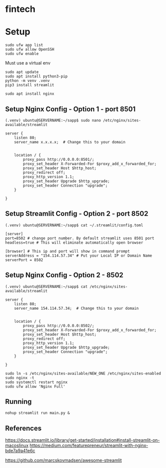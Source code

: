 # fintech

# Setup

```
sudo ufw app list 
sudo ufw allow OpenSSH
sudo ufw enable 
```

Must use a virtual env


```
sudo apt update
sudo apt install python3-pip
python -m venv .venv
pip3 install streamlit
```

```
sudo apt install nginx
```

## Setup Nginx Config - Option 1 - port 8501

`(.venv) ubuntu@SERVERNAME:~/sapp$ sudo nano /etc/nginx/sites-available/streamlit`

```
server {
    listen 80;
    server_name x.x.x.x;  # Change this to your domain


    location / {
        proxy_pass http://0.0.0.0:8501/;
        proxy_set_header X-Forwarded-For $proxy_add_x_forwarded_for;
        proxy_set_header Host $http_host;
        proxy_redirect off;
        proxy_http_version 1.1;
        proxy_set_header Upgrade $http_upgrade;
        proxy_set_header Connection "upgrade";
    }

}
```

## Setup Streamlit Config - Option 2 - port 8502

`(.venv) ubuntu@SERVERNAME:~/sapp$ cat ~/.streamlit/config.toml`

```
[server]
port=8502 # change port number. By default streamlit uses 8501 port
headless=true # This will eliminate automatically open browser

[browser] # This ip and port will show in command prompt
serverAddress = "154.114.57.34" # Put your Local IP or Domain Name
serverPort = 8502
```

## Setup Nginx Config - Option 2 - 8502

`(.venv) ubuntu@SERVERNAME:~/sapp$ cat /etc/nginx/sites-available/streamlit`

```
server {
    listen 80;
    server_name 154.114.57.34;  # Change this to your domain


    location / {
        proxy_pass http://0.0.0.0:8502/;
        proxy_set_header X-Forwarded-For $proxy_add_x_forwarded_for;
        proxy_set_header Host $http_host;
        proxy_redirect off;
        proxy_http_version 1.1;
        proxy_set_header Upgrade $http_upgrade;
        proxy_set_header Connection "upgrade";
    }

}
```

```
sudo ln -s /etc/nginx/sites-available/NEW_ONE /etc/nginx/sites-enabled
sudo nginx -t
sudo systemctl restart nginx
sudo ufw allow 'Nginx Full'
```

## Running

```
nohup streamlit run main.py &
```


## References

https://docs.streamlit.io/library/get-started/installation#install-streamlit-on-macoslinux
https://medium.com/featurepreneur/streamlit-with-nginx-bde7a9a41e6c

https://github.com/marcskovmadsen/awesome-streamlit
